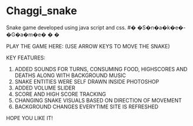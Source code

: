 # Chaggi_snake
Snake game developed using java script and css.
#� �S�n�a�k�e�-�G�a�m�e�
�
�

PLAY THE GAME HERE: (USE ARROW KEYS TO MOVE THE SNAKE)

KEY FEATURES:
1. ADDED SOUNDS FOR TURNS, CONSUMING FOOD, HIGHSCORES AND DEATHS ALONG WITH BACKGROUND MUSIC
2. SNAKE ENTITIES WERE SELF DRAWN INSIDE PHOTOSHOP
3. ADDED VOLUME SLIDER 
4. SCORE AND HIGH SCORE TRACKING
5. CHANGING SNAKE VISUALS BASED ON DIRECTION OF MOVEMENT
6. BACKGROUND CHANGES EVERYTIME SITE IS REFRESHED

HOPE YOU LIKE IT!

